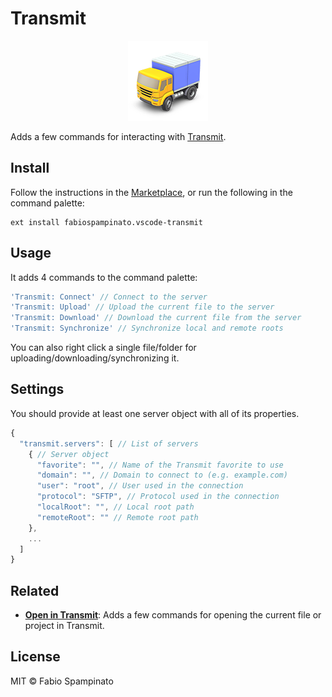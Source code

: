 # Transmit

<p align="center">
	<img src="https://raw.githubusercontent.com/fabiospampinato/vscode-transmit/master/resources/logo-128x128.png" alt="Logo">
</p>

Adds a few commands for interacting with [Transmit](https://panic.com/transmit).

## Install

Follow the instructions in the [Marketplace](https://marketplace.visualstudio.com/items?itemName=fabiospampinato.vscode-transmit), or run the following in the command palette:

```shell
ext install fabiospampinato.vscode-transmit
```

## Usage

It adds 4 commands to the command palette:

```js
'Transmit: Connect' // Connect to the server
'Transmit: Upload' // Upload the current file to the server
'Transmit: Download' // Download the current file from the server
'Transmit: Synchronize' // Synchronize local and remote roots
```

You can also right click a single file/folder for uploading/downloading/synchronizing it.

## Settings

You should provide at least one server object with all of its properties.

```js
{
  "transmit.servers": [ // List of servers
    { // Server object
      "favorite": "", // Name of the Transmit favorite to use
      "domain": "", // Domain to connect to (e.g. example.com)
      "user": "root", // User used in the connection
      "protocol": "SFTP", // Protocol used in the connection
      "localRoot": "", // Local root path
      "remoteRoot": "" // Remote root path
    },
    ...
  ]
}
```

## Related

- **[Open in Transmit](https://marketplace.visualstudio.com/items?itemName=fabiospampinato.vscode-open-in-transmit)**: Adds a few commands for opening the current file or project in Transmit.

## License

MIT © Fabio Spampinato
